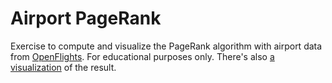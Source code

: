 # Airport PageRank
Exercise to compute and visualize the PageRank algorithm with airport data from [OpenFlights](http://openflights.org/data.html). For educational purposes only. There's also [a visualization](http://alkxzv.github.io/airport-pagerank/) of the result.
